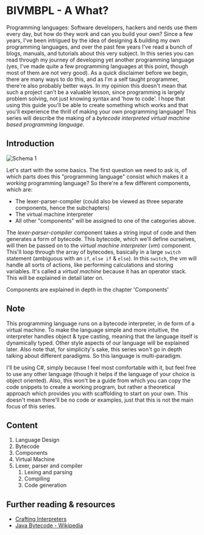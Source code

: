 # BIVMBPL - A What?

Programming languages: Software developers, hackers and nerds use them every day, but how do they work and can you build your own? Since a few years, I've been intrigued by the idea of designing & building my own programming languages, and over the past few years I've read a bunch of blogs, manuals, and tutorials about this very subject. In this series you can read through my journey of developing yet another programming language (yes, I've made quite a few programming languages at this point, though most of them are not very good). As a quick disclaimer before we begin, there are many ways to do this, and as I'm a self taught programmer, there're also probably better ways. In my opinion this doesn't mean that such a project can't be a valuable lesson, since programming is largely problem solving, not just knowing syntax and 'how to code'.
I hope that using this guide you'll be able to create something which works and that you'll experience the thrill of making your own programming language! This series will describe the making of a *bytecode interpreted virtual machine based programming language*. 

## Introduction

![Schema 1](https://i.imgur.com/s3VorcY.png)

Let's start with the some basics. The first question we need to ask is, of which parts does this "programming language" consist which makes it a *working* programming language? So there're a few different components, which are: 

- The lexer-parser-compiler (could also be viewed as three separate components, hence the subchapters)
- The virtual machine interpreter
- All other "components" will be assigned to one of the categories above.

The *lexer-parser-compiler* component takes a string input of code and then generates a form of bytecode. This bytecode, which we'll define ourselves, will then be passed on to the *virtual machine interpreter* (*vm*) component. This'll loop through the array of bytecodes, basically in a large `switch` statement (ambiguous with an `if`, `else if` & `else`). In this `switch`, the *vm* will handle all sorts of actions, like performing calculations and storing variables. It's called a *virtual machine* because it has an operator stack. This will be explained in detail later on.

Components are explained in depth in the chapter 'Components'



## Note

This programming language runs on a bytecode interpreter, in de form of a virtual machine. To make the language simple and more intuitive, the interpreter handles object & type casting, meaning that the language itself is dynamically typed. Other style aspects of our language will be explained later. Also note that, for simplicity's sake, this series won't go in depth talking about different paradigms. So this language is multi-paradigm.

I'll be using C#, simply because I feel most comfortable with it, but feel free to use any other language (though it helps if the language of your choice is object oriented). Also, this won't be a guide from which you can copy the code snippets to create a working program, but rather a theoretical approach which provides you with scaffolding to start on your own. This doesn't mean there'll be no code or examples, just that this is not the main focus of this series.

## Content

1. Language Design
2. Bytecode
3. Components
4. Virtual Machine
5. Lexer, parser and compiler
   1. Lexing and parsing
   2. Compiling
   3. Code generation

## Further reading & resources

- [Crafting Interpreters](https://craftinginterpreters.com/)
- [Java Bytecode - Wikipedia](https://en.wikipedia.org/wiki/Java_bytecode)